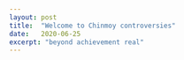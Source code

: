 ```yaml
---
layout: post
title:  "Welcome to Chinmoy controversies"
date:   2020-06-25
excerpt: "beyond achievement real"
---
```

